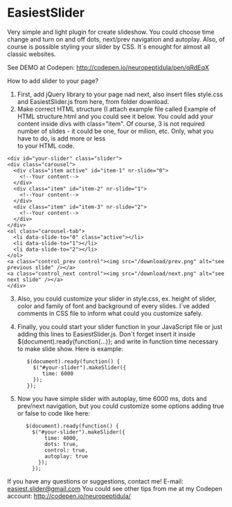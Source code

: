 # EasiestSlider
Very simple and light plugin for create slideshow. You could choose time change and turn on and off dots, next/prev navigation and autoplay. Also, of course is possible styling your slider by CSS. It`s enought for almost all classic websites.

See DEMO at Codepen: http://codepen.io/neuropeptidula/pen/qRdEqX

How to add slider to your page?

1. First, add jQuery library to your page nad next, also insert files style.css and EasiestSlider.js from here, from folder download.
2. Make correct HTML structure (I attach example file called Example of HTML structure.html and you could see it below. You could add your content inside divs with class="item". Of course, 3 is not required number of slides - it could be one, four or milion, etc. Only, what you have to do, is add more or less <div class="item"></div> to your HTML code.
  ```
  <div id="your-slider" class="slider">
  <div class="carousel">
    <div class="item active" id="item-1" nr-slide="0">
      <!--Your content-->
    </div>
    <div class="item" id="item-2" nr-slide="1">
      <!--Your content-->
    </div>
    <div class="item" id="item-3" nr-slide="2">
      <!--Your content-->
    </div>
  </div>
  <ol class="carousel-tab">
    <li data-slide-to="0" class="active"></li>
    <li data-slide-to="1"></li>
    <li data-slide-to="2"></li>
  </ol>
  <a class="control_prev control"><img src="/download/prev.png" alt="see previous slide" /></a>
  <a class="control_next control"><img src="/download/next.png" alt="see next slide" /></a>
</div>
```

3. Also, you could customize your slider in style.css, ex. height of slider, color and family of font and background of every slides.
   I`ve added comments in CSS file to inform what could you customize safely.

4. Finally, you could start your slider function in your JavaScript file or just adding this lines to EasiestSlider.js.
   Don`t forget insert it inside $(document).ready(function(...)}; and write in function time necessary to make slide show. Here is example:
   ```
      $(document).ready(function() {
        $("#your-slider").makeSlider({
           time: 6000
        });
      });
      ```
      
5. Now you have simple slider with autoplay, time 6000 ms, dots and prev/next navigation, but you could customize some options adding true or false to code like here:
```
      $(document).ready(function() {
        $("#your-slider").makeSlider({
            time: 4000,
            dots: true,
            control: true,
            autoplay: true
          });
        });
```

If you have any questions or suggestions, contact me! 
E-mail: easiest.slider@gmail.com
You could see other tips from me at my Codepen account: http://codepen.io/neuropeptidula/

